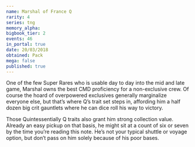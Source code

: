 ```yaml
---
name: Marshal of France Q
rarity: 4
series: tng
memory_alpha:
bigbook_tier: 2
events: 46
in_portal: true
date: 20/03/2018
obtained: Pack
mega: false
published: true
---
```


One of the few Super Rares who is usable day to day into the mid and late game, Marshal owns the best CMD proficiency for a non-exclusive crew. Of course the hoard of overpowered exclusives generally marginalize everyone else, but that’s where Q’s trait set steps in, affording him a half dozen big crit gauntlets where he can dice roll his way to victory.

Those Quintessentially Q traits also grant him strong collection value. Already an easy pickup on that basis, he might sit at a count of six or seven by the time you’re reading this note. He’s not your typical shuttle or voyage option, but don’t pass on him solely because of his poor bases.
